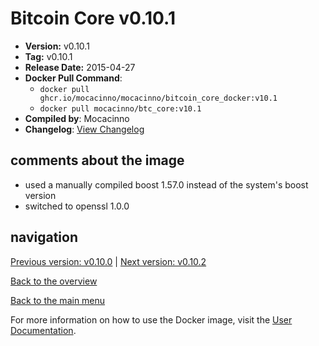 # Bitcoin Core v0.10.1

- **Version:** v0.10.1
- **Tag:** v0.10.1
- **Release Date:** 2015-04-27
- **Docker Pull Command**:
  - `docker pull ghcr.io/mocacinno/mocacinno/bitcoin_core_docker:v10.1`
  - `docker pull mocacinno/btc_core:v10.1`
- **Compiled by**: Mocacinno
- **Changelog**: [View Changelog](https://github.com/bitcoin/bitcoin/blob/v0.10.1/doc/release-notes.md)

## comments about the image

- used a manually compiled boost 1.57.0 instead of the system's boost version
- switched to openssl 1.0.0

## navigation

[Previous version: v0.10.0](./v10.0.md) | [Next version: v0.10.2](./v10.2.md)

[Back to the overview](./Readme.md)

[Back to the main menu](../Readme.md)

For more information on how to use the Docker image, visit the [User Documentation](../userdocs/Readme.md).

<!-- Google tag (gtag.js) -->
<script async src="https://www.googletagmanager.com/gtag/js?id=G-BPC6NC6FF9"></script>
<script>
  window.dataLayer = window.dataLayer || [];
  function gtag(){dataLayer.push(arguments);}
  gtag('js', new Date());

  gtag('config', 'G-BPC6NC6FF9');
</script>
